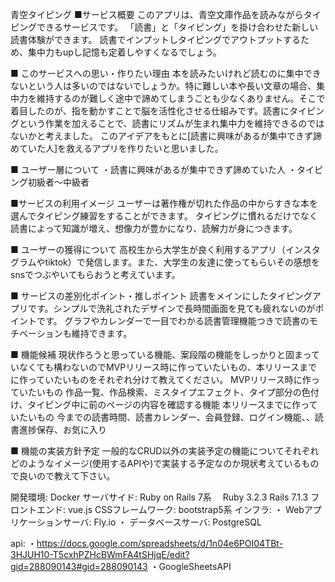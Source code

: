青空タイピング
■サービス概要
このアプリは、青空文庫作品を読みながらタイピングできるサービスです。
「読書」と「タイピング」を掛け合わせた新しい読書体験ができます。
読書でインプットしタイピングでアウトプットするため、集中力もupし記憶も定着しやすくなるでしょう。

■ このサービスへの思い・作りたい理由
本を読みたいけれど読むのに集中できないという人は多いのではないでしょうか。特に難しい本や長い文章の場合、集中力を維持するのが難しく途中で諦めてしまうことも少なくありません。そこで着目したのが、指を動かすことで脳を活性化させる仕組みです。読書にタイピングという作業を加えることで、読書にリズムが生まれ集中力を維持できるのではないかと考えました。
このアイデアをもとに[読書に興味があるが集中できず諦めていた人]を救えるアプリを作りたいと思いました。

■ ユーザー層について
・読書に興味があるが集中できず諦めていた人
・タイピング初級者～中級者


■サービスの利用イメージ
ユーザーは著作権が切れた作品の中からすきな本を選んでタイピング練習をすることができます。
タイピングに慣れるだけでなく読書によって知識が増え、想像力が豊かになり、読解力が身につきます。

■ ユーザーの獲得について
高校生から大学生が良く利用するアプリ（インスタグラムやtiktok）で発信します。また、大学生の友達に使ってもらいその感想をsnsでつぶやいてもらおうと考えています。

■ サービスの差別化ポイント・推しポイント
読書をメインにしたタイピングアプリです。シンプルで洗礼されたデザインで長時間画面を見ても疲れないのがポイントです。
グラフやカレンダーで一目でわかる読書管理機能つきで読書のモチベーションも維持できます。

■ 機能候補
現状作ろうと思っている機能、案段階の機能をしっかりと固まっていなくても構わないのでMVPリリース時に作っていたいもの、本リリースまでに作っていたいものをそれぞれ分けて教えてください。
MVPリリース時に作っていたいもの
作品一覧、作品検索、ミスタイプエフェクト、タイプ部分の色付け、タイピング中に前のページの内容を確認する機能
本リリースまでに作っていたいもの
今までの読書時間、読書カレンダー、会員登録、ログイン機能、、読書進捗保存、お気に入り


■ 機能の実装方針予定
一般的なCRUD以外の実装予定の機能についてそれぞれどのようなイメージ(使用するAPIや)で実装する予定なのか現状考えているもので良いので教えて下さい。

開発環境: Docker
サーバサイド: Ruby on Rails 7系
　Ruby 3.2.3 Rails 7.1.3
フロントエンド: vue.js
CSSフレームワーク: bootstrap5系
インフラ:
・ Webアプリケーションサーバ: Fly.io
・ データベースサーバ: PostgreSQL

api:
・https://docs.google.com/spreadsheets/d/1n04e6POI04TBt-3HJUH10-T5cxhPZHcBWmFA4tSHjqE/edit?gid=288090143#gid=288090143
・GoogleSheetsAPI




